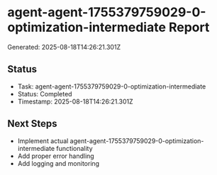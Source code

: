 # agent-agent-1755379759029-0-optimization-intermediate Report

Generated: 2025-08-18T14:26:21.301Z

## Status
- Task: agent-agent-1755379759029-0-optimization-intermediate
- Status: Completed
- Timestamp: 2025-08-18T14:26:21.301Z

## Next Steps
- Implement actual agent-agent-1755379759029-0-optimization-intermediate functionality
- Add proper error handling
- Add logging and monitoring
